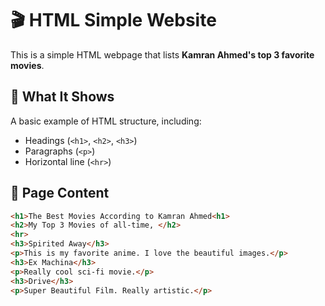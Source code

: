 # 🎬 HTML Simple Website

This is a simple HTML webpage that lists **Kamran Ahmed's top 3 favorite movies**.

## 🌟 What It Shows

A basic example of HTML structure, including:

- Headings (`<h1>`, `<h2>`, `<h3>`)
- Paragraphs (`<p>`)
- Horizontal line (`<hr>`)

## 📄 Page Content

```html
<h1>The Best Movies According to Kamran Ahmed<h1>
<h2>My Top 3 Movies of all-time, </h2>
<hr>
<h3>Spirited Away</h3>
<p>This is my favorite anime. I love the beautiful images.</p>
<h3>Ex Machina</h3>
<p>Really cool sci-fi movie.</p>
<h3>Drive</h3>
<p>Super Beautiful Film. Really artistic.</p>
